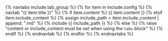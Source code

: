 {% navtabs include.tab_group %}
{% for item in include.config %}
{% navtab "{{ item.title }}" %}
{% if item.content %}
{{ item.content }}
{% elsif item.include_content %}
{% assign include_path = item.include_content | append: ".md" %}
{% include {{ include_path }} %}
{% else %}
{% raise "content or include_content must be set when using the `tabs` block" %}
{% endif %}
{% endnavtab %}
{% endfor %}
{% endnavtabs %}
